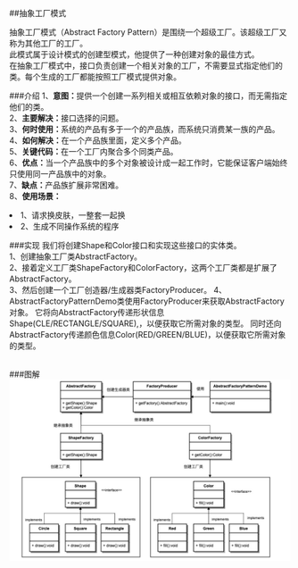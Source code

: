 ##抽象工厂模式

抽象工厂模式（Abstract Factory Pattern）是围绕一个超级工厂。该超级工厂又称为其他工厂的工厂。</br>
此模式属于设计模式的创建型模式，他提供了一种创建对象的最佳方式。<br>
在抽象工厂模式中，接口负责创建一个相关对象的工厂，不需要显式指定他们的类。每个生成的工厂都能按照工厂模式提供对象。

###介绍
1、<b>意图：</b>提供一个创建一系列相关或相互依赖对象的接口，而无需指定他们的类。<br>
2、<b>主要解决：</b>接口选择的问题。<br>
3、<b>何时使用：</b>系统的产品有多于一个的产品族，而系统只消费某一族的产品。<br>
4、<b>如何解决：</b>在一个产品族里面，定义多个产品。<br>
5、<b>关键代码：</b>在一个工厂内聚合多个同类产品。<br>
6、<b>优点：</b>当一个产品族中的多个对象被设计成一起工作时，它能保证客户端始终只使用同一产品族中的对象。<br>
7、<b>缺点：</b>产品族扩展非常困难。<br>
8、<b>使用场景：</b>
<li>1、请求换皮肤，一整套一起换</li>
<li>2、生成不同操作系统的程序</li>

###实现
我们将创建Shape和Color接口和实现这些接口的实体类。<br>
1、创建抽象工厂类AbstractFactory。<br>
2、接着定义工厂类ShapeFactory和ColorFactory，这两个工厂类都是扩展了AbstractFactory。<br>
3、然后创建一个工厂创造器/生成器类FactoryProducer。
4、AbstractFactoryPatternDemo类使用FactoryProducer来获取AbstractFactory对象。
它将向AbstractFactory传递形状信息Shape(CLE/RECTANGLE/SQUARE),，以便获取它所需对象的类型。
同时还向AbstractFactory传递颜色信息Color(RED/GREEN/BLUE)，以便获取它所需对象的类型。<br><br>

###图解
![img.png](AbstractFactoryPattern.png)


